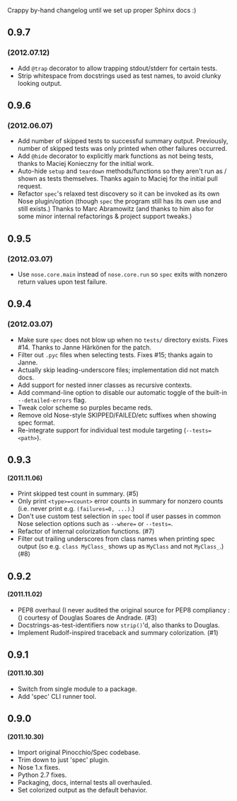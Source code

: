 Crappy by-hand changelog until we set up proper Sphinx docs :)

## 0.9.7
### (2012.07.12)

* Add `@trap` decorator to allow trapping stdout/stderr for certain tests.
* Strip whitespace from docstrings used as test names, to avoid clunky looking
  output.


## 0.9.6
### (2012.06.07)

* Add number of skipped tests to successful summary output. Previously, number
  of skipped tests was only printed when other failures occurred.
* Add `@hide` decorator to explicitly mark functions as not being tests, thanks
  to Maciej Konieczny for the initial work.
* Auto-hide `setup` and `teardown` methods/functions so they aren't run as /
  shown as tests themselves. Thanks again to Maciej for the initial pull
  request.
* Refactor `spec`'s relaxed test discovery so it can be invoked as its own Nose
  plugin/option (though `spec` the program still has its own use and still
  exists.) Thanks to Marc Abramowitz (and thanks to him also for some minor
  internal refactorings & project support tweaks.)

## 0.9.5
### (2012.03.07)

* Use `nose.core.main` instead of `nose.core.run` so `spec` exits with nonzero
  return values upon test failure.

## 0.9.4
### (2012.03.07)

* Make sure `spec` does not blow up when no `tests/` directory exists. Fixes
  #14. Thanks to Janne Härkönen for the patch.
* Filter out `.pyc` files when selecting tests. Fixes #15; thanks again to
  Janne.
* Actually skip leading-underscore files; implementation did not match docs.
* Add support for nested inner classes as recursive contexts.
* Add command-line option to disable our automatic toggle of the built-in
  `--detailed-errors` flag.
* Tweak color scheme so purples became reds.
* Remove old Nose-style SKIPPED/FAILED/etc suffixes when showing spec
  format.
* Re-integrate support for individual test module targeting (`--tests=<path>`).

## 0.9.3
#### (2011.11.06)

* Print skipped test count in summary. (#5)
* Only print `<type>=<count>` error counts in summary for nonzero counts (i.e.
  never print e.g. `(failures=0, ...)`.)
* Don't use custom test selection in `spec` tool if user passes in common Nose
  selection options such as `--where=` or `--tests=`.
* Refactor of internal colorization functions. (#7)
* Filter out trailing underscores from class names when printing spec output
  (so e.g. `class MyClass_` shows up as `MyClass` and not `MyClass_`.) (#8)

## 0.9.2
#### (2011.11.02)

* PEP8 overhaul (I never audited the original source for PEP8 compliancy :()
  courtesy of Douglas Soares de Andrade. (#3)
* Docstrings-as-test-identifiers now `strip()`'d, also thanks to Douglas.
* Implement Rudolf-inspired traceback and summary colorization. (#1)

## 0.9.1
#### (2011.10.30)

* Switch from single module to a package.
* Add 'spec' CLI runner tool.

## 0.9.0
#### (2011.10.30)

* Import original Pinocchio/Spec codebase.
* Trim down to just 'spec' plugin.
* Nose 1.x fixes.
* Python 2.7 fixes.
* Packaging, docs, internal tests all overhauled.
* Set colorized output as the default behavior.
